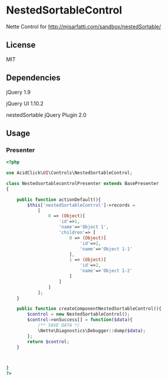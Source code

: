 # NestedSortableControl

Nette Control for http://mjsarfatti.com/sandbox/nestedSortable/

## License

MIT

## Dependencies

jQuery 1.9

jQuery UI 1.10.2

nestedSortable jQuery Plugin 2.0

## Usage

### Presenter

```php
<?php

use AcidClick\UI\Controls\NestedSortableControl;

class NestedsortablecontrolPresenter extends BasePresenter
{

	public function actionDefault(){
		$this['nestedSortableControl']->records = 
			[
				0 => (Object)[
					'id'=>1,
					'name'=>'Object 1',
					'children'=> [
						0 => (Object)[
							'id'=>2,
							'name'=>'Object 1-1'							
						],
						1 => (Object)[
							'id'=>2,
							'name'=>'Object 1-2'							
						]						
					]
				]
			];		
	}

	public function createComponentNestedSortableControl(){
		$control = new NestedSortableControl();
		$control->onSuccess[] = function($data){
			/** SAVE DATA */
			\Nette\Diagnostics\Debugger::dump($data);
		};
		return $control;
	}



}
?>
```